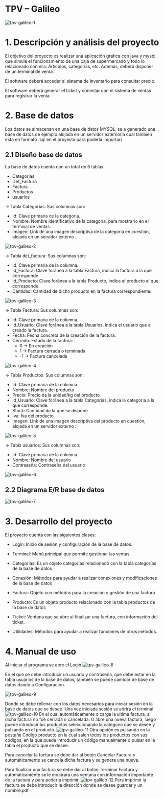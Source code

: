 
# TPV – Galileo
![tpv-galileo-1](https://i.imgur.com/LoLkU6A.png)
# 1. Descripción y análisis del proyecto

El objetivo del proyecto es realizar una aplicación grafica con java y mysql, que simule el funcionamiento de una caja de supermercado y todo lo relacionado con ella. Artículos, categorías, etc. Además, deberá disponer de un terminal de venta.

El software deberá acceder al sistema de inventario para consultar precio.

El software deberá generar el ticket y conectar con el sistema de ventas para registrar la venta.

# 2. Base de datos

Los datos se almacenan en una base de datos MYSQL, se a generado una base de datos de ejemplo alojada en un servidor externo(la cual también esta en formato .sql en el proyecto para poderla importar)

## 2.1 Diseño base de datos

La base de datos cuenta con un total de 6 tablas.
* Categorias
* Det_Factura
* Factura
* Productos
* usuarios

-> Tabla Categorias: Sus columnas son:
* Id: Clave primaria de la categoria.
* Nombre: Nombre identificativo de la categoría, para mostrarlo en el terminal de ventas.
* Imagen: Link de una imagen descriptiva de la categoría en cuestión, alojada en un servidor externo .

![tpv-galileo-2](https://i.imgur.com/2H9NW3D.png)

-> Tabla det_factura: Sus columnas son:
* Id: Clave primaria de la columna.
* Id_Factura: Clave foránea a la tabla Factura, indica la factura a la que corresponde.
* Id_Producto: Clave foránea a la tabla Producto, indica el producto al que corresponde.
* Cantidad: Cantidad de dicho producto en la factura correspondiente.

![tpv-galileo-3](https://i.imgur.com/rWQvBCs.png)

-> Tabla Factura: Sus columnas son:
* Id: Clave primaria de la columna.
* Id_Usuario: Clave foránea a la tabla Usuarios, indica el usuario que a creado la factura.
* Fecha: Fecha concreta de la creación de la factura.
* Cerrado: Estado de la factura: 
	* 0 -> En creación
	* 1 -> Factura cerrada o terminada
	* -1 -> Factura cancelada

![tpv-galileo-4](https://i.imgur.com/XCI4ha2.png)

-> Tabla Productos: Sus columnas son:
* Id: Clave primaria de la columna.
* Nombre: Nombre del producto
* Precio: Precio de la unidad/kg del producto
* Id_Usuario: Clave foránea a la tabla Categorias, indica la categoria a la que corresponde.
* Stock: Cantidad de la que se dispone
* Iva: Iva del producto
* Imagen: Link de una imagen descriptiva del producto en cuestión, alojada en un servidor externo .

![tpv-galileo-5](https://i.imgur.com/jXcJx44.png)

-> Tabla usuarios: Sus columnas son:
* Id: Clave primaria de la columna.
* Nombre: Nombre del usuario
* Contraseña: Contraseña del usuario

![tpv-galileo-6](https://i.imgur.com/HsbHYUI.png)

## 2.2 Diagrama E/R base de datos

![tpv-galileo-7](https://i.imgur.com/RvX2Dn3.png)

# 3. Desarrollo del proyecto

El proyecto cuenta con las siguientes clases:

* Login: Inicio de sesión y configuración de la base de datos.

* Terminal: Menú principal que permite gestionar las ventas.

* Categorías: Es un objeto categorías relacionado con la tabla categorías de la base de datos

* Conexión: Métodos para ayudar a realizar conexiones y modificaciones de la base de datos

* Factura: Objeto con métodos para la creación y gestión de una factura

* Producto: Es un objeto producto relacionado con la tabla productos de la base de datos

* Ticket: Ventana que se abre al finalizar una factura, con información del ticket.

* Utilidades: Métodos para ayudar a realizar funciones de otros métodos.

# 4. Manual de uso

Al iniciar el programa se abre el Login
![tpv-galileo-8](https://i.imgur.com/qOcjdxp.png)

En el que se debe introducir un usuario y contraseña, que debe estar en la tabla usuarios de la base de datos,
también se puede cambiar de base de datos dando a Configuración.

![tpv-galileo-9](https://i.imgur.com/CFXevnw.png)

Donde se debe rellenar con los datos necesarios para iniciar sesión en la base de datos que se desee.
Una vez iniciada sesión se abrirá el terminal
![tpv-galileo-10](https://i.imgur.com/H3lFSmg.png)
En el cual automáticamente o carga la ultima factura, si dicha factura no fue cerrada o cancelada. O abre una nueva factura, luego puede introducir los productos seleccionando la categoría que se desee y pulsando en el producto.
![tpv-galileo-11](https://i.imgur.com/CLwP9eM.png)
Otra opción es pulsando en la pestaña Código producto en la cual salen todos los productos con sus códigos, en la que puede introducir un código manualmente o pulsar en la tabla el producto que se desee.

Para cancelar la factura se debe dar al botón Cancelar Factura y automáticamente se cancela dicha factura y se genera una nueva.

Para finalizar una factura se debe dar al botón Terminar Factura y  automáticamente se le mostrara una ventana con información importante de la factura y para poderla imprimir.
![tpv-galileo-12](https://i.imgur.com/TJBkX9U.png)
Para imprimir la factura se debe introducir la dirección donde se desee guardar y un nombre.pdf
